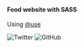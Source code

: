 #### Food website with SASS

Using [@use](https://stackoverflow.com/questions/58474760/sass-use-not-loading-partial)

![Twitter](https://img.shields.io/twitter/follow/kevinpaezg?style=social) ![GitHub](https://img.shields.io/github/followers/kevinpaezg?style=social)
